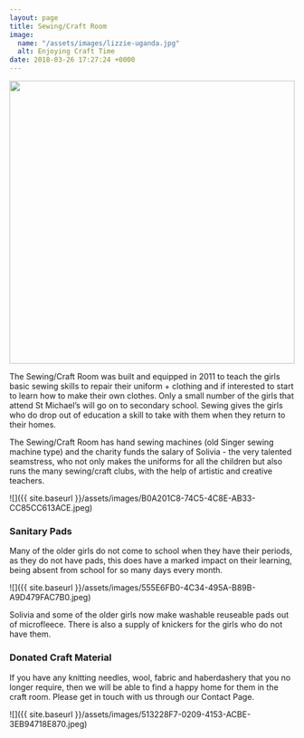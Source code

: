 ```yaml
---
layout: page
title: Sewing/Craft Room
image:
  name: "/assets/images/lizzie-uganda.jpg"
  alt: Enjoying Craft Time
date: 2018-03-26 17:27:24 +0000
---
```

<a href="{{ site.url }}{{ site.baseurl }}{{ page.image.name }}"><img src="{{ site.url }}{{ site.baseurl }}{{ page.image.name }}" style="object-fit: cover; height: 500px; width: 100%;" /></a>

The Sewing/Craft Room was built and equipped in 2011 to teach the girls basic sewing skills to repair their uniform + clothing and if interested to start to learn how to make their own clothes. Only a small number of the girls that attend St Michael’s will go on to secondary school. Sewing gives the girls who do drop out of education a skill to take with them when they return to their homes.

The Sewing/Craft Room has hand sewing machines (old Singer sewing machine type) and the charity funds the salary of Solivia -  the very talented seamstress, who not only makes the uniforms for all the children but also runs the many sewing/craft clubs, with the help of artistic and creative teachers.

![]({{ site.baseurl }}/assets/images/B0A201C8-74C5-4C8E-AB33-CC85CC613ACE.jpeg)

### Sanitary Pads

Many of the older girls do not come to school when they have their periods, as they do not have pads, this does have a marked impact on their learning, being absent from school for so many days every month.

![]({{ site.baseurl }}/assets/images/555E6FB0-4C34-495A-B89B-A9D479FAC7B0.jpeg)

Solivia and some of the older girls now make washable reuseable pads out of microfleece.  There is also a supply of knickers for the girls who do not have them.

### Donated Craft Material

If you have any knitting needles, wool, fabric and haberdashery that you no longer require, then we will be able to find a happy home for them in the craft room. Please get in touch with us through our Contact Page.

![]({{ site.baseurl }}/assets/images/513228F7-0209-4153-ACBE-3EB94718E870.jpeg)
